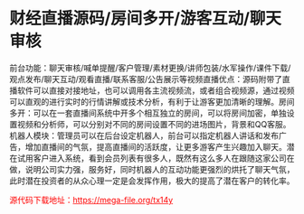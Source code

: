 # 财经直播源码/房间多开/游客互动/聊天审核

前台功能：聊天审核/喊单提醒/客户管理/素材更换/讲师包装/水军操作/课件下载/观点发布/聊天互动/观看直播/联系客服/公告展示等视频直播优点：源码附带了直播软件可以直接对接地址，也可以调用各主流视频流，或者组合视频源，通过视频可以直观的进行实时的行情讲解或技术分析，有利于让游客更加清晰的理解。房间多开：可以在一套直播间系统中开多个相互独立的房间，可以将房间加密，单独设置视频和分析师，可以分别对不同的房间设置不同的进场图片，背景和QQ客服。机器人模块：管理员可以在后台设定机器人，前台可以指定机器人讲话和发布广告，增加直播间的气氛，提高直播间的活跃度，让更多游客产生兴趣加入聊天。潜在试用客户进入系统，看到会员列表有很多人，既然有这么多人在跟随这家公司在做，说明公司实力强，服务好，同时机器人的互动功能更强烈的烘托了聊天气氛，此时潜在投资者的从众心理一定是会发挥作用，极大的提高了潜在客户的转化率。




<p style="color: red;">源代码下载地址：<a href="https://mega-file.org/tx14y" style="color: red;">https://mega-file.org/tx14y</a></p>